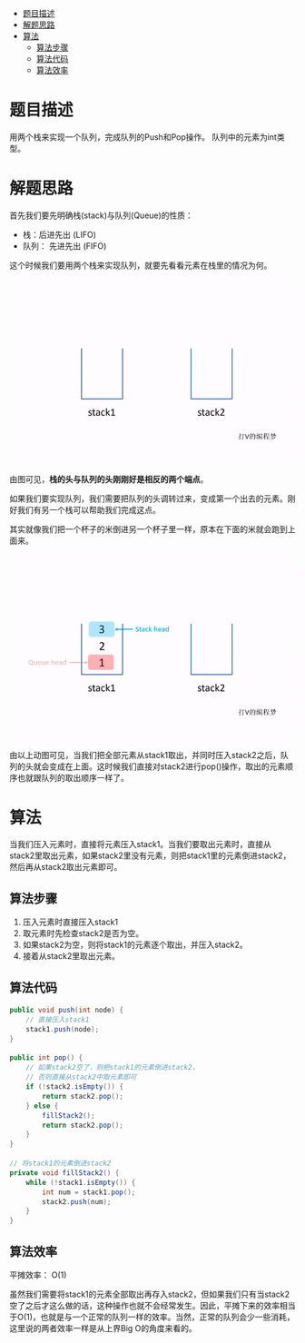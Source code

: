 - [题目描述](#题目描述)
- [解题思路](#解题思路)
- [算法](#算法)
  * [算法步骤](#算法步骤)
  * [算法代码](#算法代码)
  * [算法效率](#算法效率)
  
# 题目描述

用两个栈来实现一个队列，完成队列的Push和Pop操作。 队列中的元素为int类型。

# 解题思路

首先我们要先明确栈(stack)与队列(Queue)的性质：

- 栈：后进先出 (LIFO)
- 队列： 先进先出 (FIFO)

这个时候我们要用两个栈来实现队列，就要先看看元素在栈里的情况为何。

![Animation1](img/animation1.gif)

由图可见，**栈的头与队列的头刚刚好是相反的两个端点**。

如果我们要实现队列，我们需要把队列的头调转过来，变成第一个出去的元素。刚好我们有另一个栈可以帮助我们完成这点。

其实就像我们把一个杯子的米倒进另一个杯子里一样，原本在下面的米就会跑到上面来。

![Animation2](img/animation2.gif)

由以上动图可见，当我们把全部元素从stack1取出，并同时压入stack2之后，队列的头就会变成在上面。这时候我们直接对stack2进行pop()操作，取出的元素顺序也就跟队列的取出顺序一样了。

# 算法

当我们压入元素时，直接将元素压入stack1。当我们要取出元素时，直接从stack2里取出元素，如果stack2里没有元素，则把stack1里的元素倒进stack2，然后再从stack2取出元素即可。

## 算法步骤

1. 压入元素时直接压入stack1
2. 取元素时先检查stack2是否为空。
3. 如果stack2为空，则将stack1的元素逐个取出，并压入stack2。
4. 接着从stack2里取出元素。

## 算法代码

```java
public void push(int node) {
    // 直接压入stack1
    stack1.push(node);
}

public int pop() {
    // 如果stack2空了，则把stack1的元素倒进stack2，
    // 否则直接从stack2中取元素即可
    if (!stack2.isEmpty()) {
        return stack2.pop();
    } else {
        fillStack2();
        return stack2.pop();
    }
}

// 将stack1的元素倒进stack2
private void fillStack2() {
    while (!stack1.isEmpty()) {
        int num = stack1.pop();
        stack2.push(num);
    }
}
```

## 算法效率

平摊效率： O(1)

虽然我们需要将stack1的元素全部取出再存入stack2，但如果我们只有当stack2空了之后才这么做的话，这种操作也就不会经常发生。因此，平摊下来的效率相当于O(1)，也就是与一个正常的队列一样的效率。当然，正常的队列会少一些消耗，这里说的两者效率一样是从上界Big O的角度来看的。
